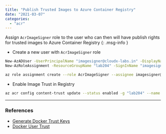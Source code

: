 ```yaml
---
title: "Publish Trusted Images to Azure Container Registry"
date: "2021-03-07"
categories: 
  - "acr"
---
```


Assign `AcrImageSigner` role to the user who can then will have publish rights for trusted images to Azure Container Registry
{: .msg-info }

- Create a new user with `AcrImageSigner` role
```bash
New-AzADUser -UserPrincipalName "imagesigner@cloudx-labs.in" -DisplayName "image-signer" -MailNickName "imagesigner"
New-AzRoleAssignment -ResourceGroupName "lab204" -SignInName "imagesigner@cloudx-labs.in" -RoleDefinitionName "AcrImageSigner"
```
```bash
az role assignment create --role AcrImageSigner --assignee imagesigner@devignite.in
```

- Enable Image Trust in Registry
```bash
az acr config content-trust update --status enabled -g "lab204" --name "lab204"
```

---

### References
- [Generate Docker Trust Keys](https://docs.docker.com/engine/security/trust/trust_delegation/#creating-delegation-keys)  
- [Docker User Trust](https://docs.docker.com/engine/security/trust/content_trust/)
